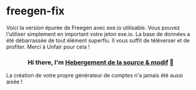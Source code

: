 # freegen-fix
Voici la version épurée de Freegen avec exe.io utilisable. Vous pouvez l'utiliser simplement en important votre jeton exe.io. La base de données a été débarrassée de tout élément superflu. Il vous suffit de téléverser et de profiter. Merci à Unfair pour cela !

<h3 align="center">
Hi there, I'm <a href="https://www.yushi.dev/" target="_blank" rel="noreferrer">Hebergement de la source & modif</a> 👋
</h3>

La création de votre propre générateur de comptes n'a jamais été aussi aisée !
